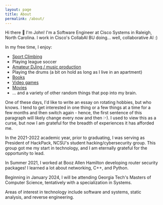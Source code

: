 ```yaml
---
layout: page
title: About
permalink: /about/
---
```


Hi there 👋 I'm John!
I'm a Software Engineer at Cisco Systems in Raleigh, North Carolina.
I work in Cisco's CollabAI BU doing... well, collaborative AI :)

In my free time, I enjoy:
- [Sport Climbing](https://en.wikipedia.org/wiki/Sport_climbing)
- Playing league soccer
- [Amateur DJing / music production](https://soundcloud.com/johnedison)
- Playing the drums (a bit on hold as long as I live in an apartment)
- [Books](https://www.goodreads.com/user/show/99373945-jack-allison) 
- [Video games](https://www.ign.com/playlist/weakfish6)
- [Movies](https://letterboxd.com/john123allison/)
- ... and a variety of other random things that pop into my brain. 

One of these days, I'd like to write an essay on rotating hobbies, but who knows. I tend to get interested in one thing 
or a few things at a time for a few months and then switch again - hence, the first sentence of this paragraph will likely change every 
now and then :-). I used to view this as a curse, but now I am grateful for the breadth of experiences it has afforded me.

In the 2021-2022 academic year, prior to graduating, I was serving as President of HackPack, NCSU's student hacking/cybersecurity group. 
This group got me my start in technology, and I am eternally grateful for the opportunity to lead.

In Summer 2021, I worked at Booz Allen Hamilton developing router security packages! I 
learned a lot about networking, C++, and Python.

Beginning in January 2024, I will be attending Georgia Tech's Masters of Computer Science, tentatively with a specialization in Systems.

Areas of interest in technology include software and systems, static analysis, and reverse engineering.
